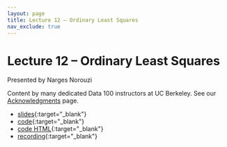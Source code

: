 ```yaml
---
layout: page
title: Lecture 12 – Ordinary Least Squares
nav_exclude: true
---
```


# Lecture 12 – Ordinary Least Squares

Presented by Narges Norouzi

Content by many dedicated Data 100 instructors at UC Berkeley. See our [Acknowledgments](../../acks) page.

- [slides](https://docs.google.com/presentation/d/1HeU_2I3JC001GaQguag26NqstzpCdui8aPGpA1F0WvM/edit?usp=sharing){:target="_blank"}
- [code](https://data100.datahub.berkeley.edu/hub/user-redirect/git-pull?repo=https%3A%2F%2Fgithub.com%2FDS-100%2Fsp24-student&urlpath=lab%2Ftree%2Fsp24-student%2Flecture%2Flec12%2Flec12.ipynb&branch=main){:target="_blank"}
- [code HTML](../../resources/assets/lectures/lec12/lec12.html){:target="_blank"}
- [recording](https://youtu.be/TPpU6o7FPK8){:target="_blank"}